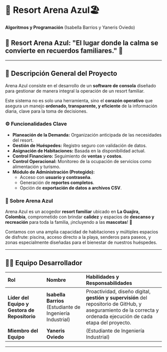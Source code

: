 # 🌴 Resort Arena Azul🏖️

**Algoritmos y Programación** (Isabella Barrios y Yaneris Oviedo)

## 🌟 Resort Arena Azul: "El lugar donde la calma se convierte en recuerdos familiares." 🌟

---

## 📝 Descripción General del Proyecto

Arena Azul consiste en el desarrollo de un **software de consola** diseñado para gestionar de manera integral la operación de un resort familiar.

Este sistema no es solo una herramienta, sino el **corazón operativo** que asegura un manejo **ordenado, transparente, y eficiente** de la información diaria, clave para la toma de decisiones.

### ⚙️ Funcionalidades Clave

* **Planeación de la Demanda:** Organización anticipada de las necesidades del resort.
* **Gestión de Huéspedes:** Registro seguro con validación de datos.
* **Asignación de Habitaciones:** Basada en la disponibilidad actual.
* **Control Financiero:** Seguimiento de **ventas** y **costos**.
* **Control Operacional:** Monitoreo de la ocupación de servicios como alimentación y turismo.
* **Módulo de Administración (Protegido):**
    * Acceso con **usuario y contraseña**.
    * Generación de **reportes completos**.
    * Opción de **exportación de datos a archivos CSV**.

### 📍 Sobre Arena Azul

Arena Azul es un acogedor **resort familiar** ubicado en **La Guajira, Colombia**, comprometido con brindar **calidez** y espacios de **descanso y recreación** para toda la familia, ¡incluyendo a las **mascotas**! 🐾

Contamos con una amplia capacidad de habitaciones y múltiples espacios de disfrute: piscina, acceso directo a la playa, senderos para paseos, y zonas especialmente diseñadas para el bienestar de nuestros huéspedes.

---

## 👩‍💻 Equipo Desarrollador

| Rol | Nombre | Habilidades y Responsabilidades |
| :--- | :--- | :--- |
| **Líder del Equipo y Gestora de Repositorio** | **Isabella Barrios** (Estudiante de Ingeniería Industrial) | Proactividad, diseño digital, **gestión y supervisión** del repositorio de GitHub, y aseguramiento de la correcta y ordenada ejecución de cada etapa del proyecto. |
| **Miembro del Equipo** | **Yaneris Oviedo** | (Estudiante de Ingeniería Industrial) |Destaca por su capacidad de trabajo en equipo. Tiene facilidad para plantear soluciones prácticas a los problemas que surgen en el desarrollo de proyectos. Dentro de Arena Azul será la encargada de coordinar la documentación técnica, realizar pruebas del sistema. |

---


